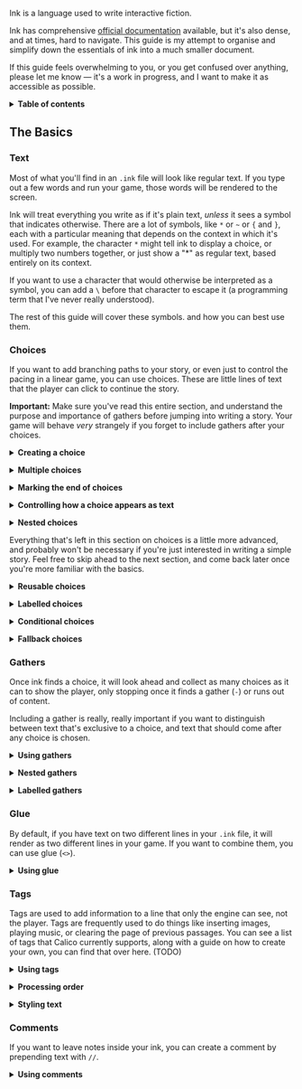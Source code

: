 Ink is a language used to write interactive fiction.

Ink has comprehensive [official documentation](https://github.com/inkle/ink/blob/master/Documentation/WritingWithInk.md#writing-with-ink) available, but it's also dense, and at times, hard to navigate. This guide is my attempt to organise and simplify down the essentials of ink into a much smaller document.

If this guide feels overwhelming to you, or you get confused over anything, please let me know — it's a work in progress, and I want to make it as accessible as possible.

<p><details>
<summary><b>Table of contents</b></summary><p>
	
- [The Basics](#the-basics)
  - [Text](#text)
  - [Choices](#choices)
  	- [Creating a choice](#basics-choices)
  	- [Multiple choices](#basics-choices-multiple)
  	- [Marking the end of choices](#basics-choices-gathers)
  	- [Controlling how a choice appears as text](#basics-choices-text)
  	- [Nested choices](#basics-choices-nested)
  	- [Reusable choices](#basics-choices-sticky)
  	- [Labelled choices](#basics-choices-labels)
  	- [Conditional choices](#basics-choices-conditional)
  	- [Fallback choices](#basics-choices-fallback)
  - [Gathers](#gathers)
  	- [Using gathers](#basics-gathers)
  	- [Nested gathers](#basics-gathers-nested)
  	- [Labelled gathers](#basics-gathers-labels)
  - [Glue](#glue)
  	- [Using glue](#basics-glue)
  - [Tags](#tags)
  	- [Using tags](#basics-tags)
  	- [Processing order](#basics-tags-order)
  	- [Styling text](#basics-tags-styling)
  - [Comments](#comments)
  	- [Using comments](#basics-tags)
  
</p></details></p>

## The Basics

### Text

Most of what you'll find in an `.ink` file will look like regular text. If you type out a few words and run your game, those words will be rendered to the screen.

Ink will treat everything you write as if it's plain text, *unless* it sees a symbol that indicates otherwise. There are a lot of symbols, like `*` or `~` or `{` and `}`, each with a particular meaning that depends on the context in which it's used. For example, the character `*` might tell ink to display a choice, or multiply two numbers together, or just show a "*" as regular text, based entirely on its context.

If you want to use a character that would otherwise be interpreted as a symbol, you can add a `\` before that character to escape it (a programming term that I've never really understood).

The rest of this guide will cover these symbols. and how you can best use them. 

### Choices

If you want to add branching paths to your story, or even just to control the pacing in a linear game, you can use choices. These are little lines of text that the player can click to continue the story.

**Important:** Make sure you've read this entire section, and understand the purpose and importance of gathers before jumping into writing a story. Your game will behave *very* strangely if you forget to include gathers after your choices.

<p>
<a name="basics-choices"></a>
<details markdown="1">
<summary><b>Creating a choice</b></summary>
<br>

To add a choice to your story, start a line with `*`.

```
This is regular text.

* This is a choice!

	This is more text.
```

If you run the passage above, you will see the following.

```
This is regular text.

This is a choice!
```

The last line will, in Calico, look visually distinct. If you click it, it will fade out...

```
This is regular text.
```

And then it will fade in again as regular text, along with any text that comes afterwards.

```
This is regular text.

This is a choice!

This is more text.
```

</details></p>
<p>
<a name="basics-choices-multiple"></a>
<details>
<summary><b>Multiple choices</b></summary>
<br>

It's common, though by no means necessary, to offer the player multiple choices. Sometimes these choices will branch the story significantly, and other times they will lead to the exact same result immediately. Either one is more than fine.

Here's how you do it.

```
* A choice!
	And text that follows.

* A second choice...
	Which also has text after.

* Or a solitary third choice?
```

Any content that comes after a choice, but before another choice or a [gather](#gathers) is considered exclusive to that choice. In the above example, if the player clicks the first choice, it will remove the other choices, and show them...

 ```
 A choice!
 And text that follows.
 ```

Clicking the third choice will likewise remove the other choices, but only show "`Or a solitary third choice?`".

</details></p>

<p>
<a name="basics-choices-gathers"></a>
<details>
<summary><b>Marking the end of choices</b></summary>
<br>

Consider the following.

```
* First choice
	
	Text that's exclusive to the first choice.

* Second choice
```

How does that differ meaningfully from this next passage?

```
* The only choice available, because this is a linear game

[just pretend there's like, a hundred lines of prose here]

* Another solitary choice
```

The answer is... it doesn't. At all. Ink will see those as the same thing. If you render the second passage, you will see this--

```
The only choice available, because this is a linear game
Another solitary choice
```

Which is obviously not what we wanted. It's happening because ink didn't see a `-`, known as a gather, and assumed that all the text in between the two choices was meant to be exclusive to the first.

To fix the example above, we just add a `-` after our first choice. 

```
* The only choice available, because this is a linear game
-

[just pretend there's like, a hundred lines of prose here]

* Another solitary choice
```

Feel free to jump ahead if you want to read up on [gathers](#gathers), but we'll get there soon enough either way. First, there're a few more things to cover about choices.

</details></p>

<p>
<a name="basics-choices-text"></a>
<details>
<summary><b>Controlling how a choice appears as text</b></summary>
<br>

Clicking a choice will remove it, and all other choices, from the page. That choice will then be shown as regular text, along with any content that comes after that choice.

As you've seen in the sections above, you can make content exclusive to a choice. But you can also control how the choice itself shows up as plain text by using `[` and `]`.

At its simplest, if you wrap a choice in square brackets, it won't show up after you click it.

```
This is regular text.

* [This is a choice!]

	This is more text.
```

So once you've clicked the choice, the above would render as...

```
This is regular text.

This is more text.
```

But there's way more we can do with this. Technically, what's happening behind the scenes is that ink is dividing your choice into three sections — what's inside the brackets, and what comes before and after them.

Anything before or inside the brackets will be shown before the choice is chosen.

Anything before and after the brackets will be shown after the choice is chosen.

To use an example from [Winter](https://communistsister.itch.io/winter), 

```
* Winter's eyes widen very slightly[.], and I realise just what I could do to her.
```

This choice will render as...

```
Winter's eyes widen very slightly.
```

But when clicked, the text that replaces it will look like this.

```
Winter's eyes widen very slightly, and I realise just what I could do to her.
```

You may also be able to use [#glue](#gathers) (`<>`), depending on the situation, to similar effects.

</details></p>

<p>
<a name="basics-choices-nested"></a>
<details>
<summary><b>Nested choices</b></summary>
<br>

Sometimes, you might want to include choices that are exclusive to other choices. That's easy. You just add an extra `*`.

```
* A choice, and...
	
	Text that shows up after the first choice.
	
	** A second choice!
		
		And text that shows up after the second choice.
	--
-
```

For each level of depth, you'll need to add an extra `*`. You'll also need to add an extra `-`, if you want to use a gather inside that first choice.

</details></p>

Everything that's left in this section on choices is a little more advanced, and probably won't be necessary if you're just interested in writing a simple story. Feel free to skip ahead to the next section, and come back later once you're more familiar with the basics.

<p>
<a name="basics-choices-sticky"></a>
<details>
<summary><b>Reusable choices</b></summary>
<br>

By default, each choice can only be taken once. If you expect a player to revisit a section, you can use something called a sticky choice, created with `+` instead of `*` , that can be used an infinite number of times.

Like regular choices and gathers, you can nest a sticky choice inside another choice by adding an extra `+` for each level of depth.

</details></p>

<p>
<a name="basics-choices-labels"></a>
<details>
<summary><b>Labelled choices</b></summary>
<br>

By using `(` and `)`, you can label a choice using a single word made of alphanumeric characters and underscores. Labels aren't shown to the player, but are instead used like knots and stitches.

```
* (webbLaunch) That's finally goin' up?
```

By adding a label to a choice, you can conveniently create a way of tracking whether a particular choice was chosen.

```
* (ask) "What am I meant to do with this sword?"
* "Stick 'em with the sharp bit, right?"
-

You adjust your grip on the hilt {ask: nervously|expertly}.
```

You can also use a choice label as a divert target.

```
-> ask

* (ask) "What am I meant to do with this sword?"
```

Diverting to a choice will tell ink that it's been visited, which means `*` choices will be removed, even if they weren't explicitly chosen.

Diverting to a choice will also show the choice as plain text, after accounting for text suppressed using `[` and `]`.

</details></p>

<p>
<a name="basics-choices-conditional"></a>
<details>
<summary><b>Conditional choices</b></summary>
<br>

You can use inline conditionals to determine whether a choice should be available to the player.

```
= eight

* (drank) I drink.[] It's not very good wine.
	-> eight
* {not drank} I hesitate.[] She makes a little drinking motion with her hand.
	-> eight
* {drank} I take another swig. #clear
-
```

If you're using both a conditional and a label, make sure you put the label first.

```
* (drankTooMuch) {drank} You drink again.
```

</details></p>

<p>
<a name="basics-choices-fallback"></a>
<details>
<summary><b>Fallback choices</b></summary>
<br>

Since some choices can disappear (if you use `*`), or never appear (if you use conditionals), the player might find themselves in a situation where they don't have any choices left to click.

One solution involves using `+` to create sticky choices, but you can also use fallback choices. These are automatically chosen by ink if no other choice is available to the player, and don't contain any text.

Fallback choices look like this.

```
* ->
	Fallback text.
-
```

Or they look like this, if you want them to immediately divert.

```
* -> finale
```

The official ink documentation has a [good example](https://github.com/inkle/ink/blob/master/Documentation/WritingWithInk.md#example-of-a-fallback-choice), which I've included here.

```
=== find_help ===

	You search desperately for a friendly face in the crowd. 
	*	The woman in the hat[?] pushes you roughly aside. -> find_help
	*	The man with the briefcase[?] looks disgusted as you stumble past him. -> find_help 
	*	->
		But it is too late: you collapse onto the station platform. This is the end.
		-> END
```

Fallback choices can also be sticky.

```
=== conversation_loop 
	*	[Talk about the weather] -> chat_weather 
	*	[Talk about the children] -> chat_children 
	+	-> sit_in_silence_again
```

</details></p>

### Gathers

Once ink finds a choice, it will look ahead and collect as many choices as it can to show the player, only stopping once it finds a gather (`-`) or runs out of content. 

Including a gather is really, really important if you want to distinguish between text that's exclusive to a choice, and text that should come after any choice is chosen.

<p>
<a name="basics-gathers"></a>
<details>
<summary><b>Using gathers</b></summary>
<br>

Take a look at the following example.
```
* A choice
	Exclusive text
* A second choice
	More exclusive text
- // a gather
Text that will show up either way.

* A final choice.
```

If the gather was omitted, ink would show the following to the player.

```
A choice
A second choice
A final choice
```

And by clicking the second choice, the player would see...

```
A second choice
More exclusive text
Text that will show up either way
```
</details></p>

<p>
<a name="basics-gathers-nested"></a>
<details>
<summary><b>Nested gathers</b></summary>
<br>

Like regular (`*`) and sticky (`+`) choices, gathers can be nested within choices. You'll just need to add an extra `-` for each level of depth.

```
* A choice, and...
	
	Text that shows up after the first choice.
	
	** A second choice!
		
		And text that shows up after the second choice.
	--
-
```

</details></p>

<p>
<a name="basics-gathers-labels"></a>
<details>
<summary><b>Labelled gathers</b></summary>
<br>

You can add a label to gathers in the same way you can add them to choices. Just add a name (that only contains letters, numbers, and underscores) in brackets after a gather.

```
- (goHome)
```

A labelled gather can follow a block of choices, but it can also be anywhere else. Ink won't tell you off, even if you include a dozen gathers in a story that doesn't have a single choice.

Labelling choices allows us to divert to that line from elsewhere in the story, which can be much more convenient than breaking your story up into progressively smaller knots and stitches. 

Also, it lets you test that label like a variable to see if it's been visited.

Keep in mind, if you're labelling a nested gather, it needs to have one more `-` than the level above it, otherwise ink will see that as the end of that choice block.

```
* A choice

	** A nested choice
	-- (label)
-
```

</details></p>

### Glue
By default, if you have text on two different lines in your `.ink` file, it will render as two different lines in your game. If you want to combine them, you can use glue (`<>`).

<p>
<a name="basics-glue"></a>
<details>
<summary><b>Using glue</b></summary>
<br>

To glue two lines together, add glue to the end of the first line, or the start of the second.

```
First line...
<> second line.

Third, <>
and fourth!
```

Which will produce...

```
First line... second line.
Third, and fourth!
```

Glue can appear at the start of one line *and* at the end of the next, too. The following is totally fine.

```
One, <>
two, <>
<> three!
```

Which produces...

```
One, two, three!
```

Glue will persist across diverts, and will also apply to choices.

Keep in mind, though, that there's no way to remove glue from a line. You can't separate them.

</details></p>

### Tags

Tags are used to add information to a line that only the engine can see, not the player. Tags are frequently used to do things like inserting images, playing music, or clearing the page of previous passages. You can see a list of tags that Calico currently supports, along with a guide on how to create your own, you can find that over here. (TODO)

<p>
<a name="basics-tags"></a>
<details>
<summary><b>Using tags</b></summary>
<br>

Tags are marked with a `#`, and any text after is seen as part of that tag. You can include a "#" in your story by escaping it, like so "\#".

```
A line of text, that includes a \#, and also a... #tag
```

```
A line of text, that includes a #, and also a...
```

</details></p>
<p>
<a name="basics-tags-order"></a>
<details>
<summary><b>Processing order</b></summary>
<br>

Take the following example.

```
#tag1
Text #tag2
```

In Calico, `#tag1` will be processed before "Text", and "Text" will be processed before `#tag2`. 

This is in contrast to other implementations of ink, where both tags would be processed before the text.

I've provided a backwards compatibility patch (TODO) that will force all tags to run before a line is processed, if you prefer the old behaviour.

</details></p>
<p>
<a name="basics-tags-styling"></a>
<details>
<summary><b>Styling text</b></summary>
<br>

Calico technically has two ways of processing tags. Tags added to the `Tags` class will apply before or after a line has been assembled. Tags added to the `Lexer` class will apply while a line is being assembled.

This makes Lexer tags really, really handy for styling text, allowing you to easily set the font, colour, and any other CSS properties for a word or line. Check out this page (TODO) to see more.

</details></p>

### Comments

If you want to leave notes inside your ink, you can create a comment by prepending text with `//`.

<p>
<a name="basics-tags"></a>
<details>
<summary><b>Using comments</b></summary>
<br>

Any line that starts appears after `//` won't be shown to the player.

```
// here's some text that won't show up
And here's some text that will!
```

This applies to instances of `//` anywhere in a line.

```
And here's some text *will* show up... // and a comment that won't
```

Comments won't be included when ink compiles your story to a `.JSON` file, so feel free to swear.

</details></p>
